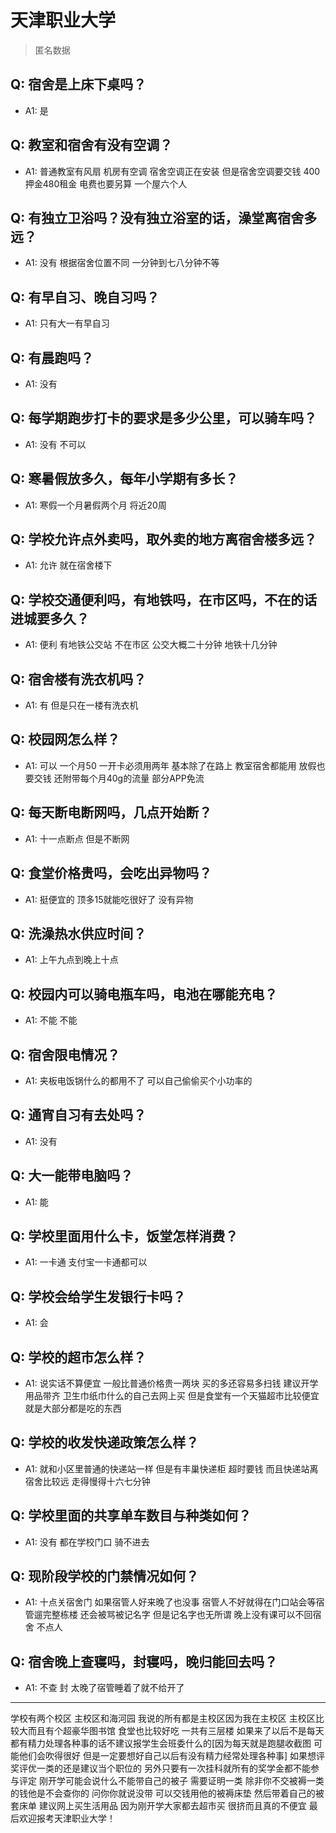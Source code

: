 # 天津职业大学

> 匿名数据

## Q: 宿舍是上床下桌吗？

- A1: 是

## Q: 教室和宿舍有没有空调？

- A1: 普通教室有风扇 机房有空调 宿舍空调正在安装 但是宿舍空调要交钱 400押金480租金 电费也要另算 一个屋六个人

## Q: 有独立卫浴吗？没有独立浴室的话，澡堂离宿舍多远？

- A1: 没有 根据宿舍位置不同 一分钟到七八分钟不等

## Q: 有早自习、晚自习吗？

- A1: 只有大一有早自习

## Q: 有晨跑吗？

- A1: 没有

## Q: 每学期跑步打卡的要求是多少公里，可以骑车吗？

- A1: 没有 不可以

## Q: 寒暑假放多久，每年小学期有多长？

- A1: 寒假一个月暑假两个月 将近20周

## Q: 学校允许点外卖吗，取外卖的地方离宿舍楼多远？

- A1: 允许 就在宿舍楼下

## Q: 学校交通便利吗，有地铁吗，在市区吗，不在的话进城要多久？

- A1: 便利 有地铁公交站 不在市区 公交大概二十分钟 地铁十几分钟

## Q: 宿舍楼有洗衣机吗？

- A1: 有 但是只在一楼有洗衣机

## Q: 校园网怎么样？

- A1: 可以 一个月50 一开卡必须用两年 基本除了在路上 教室宿舍都能用 放假也要交钱 还附带每个月40g的流量 部分APP免流

## Q: 每天断电断网吗，几点开始断？

- A1: 十一点断点 但是不断网

## Q: 食堂价格贵吗，会吃出异物吗？

- A1: 挺便宜的 顶多15就能吃很好了 没有异物

## Q: 洗澡热水供应时间？

- A1: 上午九点到晚上十点

## Q: 校园内可以骑电瓶车吗，电池在哪能充电？

- A1: 不能 不能

## Q: 宿舍限电情况？

- A1: 夹板电饭锅什么的都用不了 可以自己偷偷买个小功率的

## Q: 通宵自习有去处吗？

- A1: 没有

## Q: 大一能带电脑吗？

- A1: 能

## Q: 学校里面用什么卡，饭堂怎样消费？

- A1: 一卡通 支付宝一卡通都可以

## Q: 学校会给学生发银行卡吗？

- A1: 会

## Q: 学校的超市怎么样？

- A1: 说实话不算便宜 一般比普通价格贵一两块 买的多还容易多扫钱 建议开学用品带齐 卫生巾纸巾什么的自己去网上买 但是食堂有一个天猫超市比较便宜 就是大部分都是吃的东西

## Q: 学校的收发快递政策怎么样？

- A1: 就和小区里普通的快递站一样 但是有丰巢快递柜 超时要钱 而且快递站离宿舍比较远 走得慢得十六七分钟

## Q: 学校里面的共享单车数目与种类如何？

- A1: 没有 都在学校门口 骑不进去

## Q: 现阶段学校的门禁情况如何？

- A1: 十点关宿舍门 如果宿管人好来晚了也没事 宿管人不好就得在门口站会等宿管遛完整栋楼 还会被骂被记名字 但是记名字也无所谓 晚上没有课可以不回宿舍 不点人

## Q: 宿舍晚上查寝吗，封寝吗，晚归能回去吗？

- A1: 不查 封 太晚了宿管睡着了就不给开了

***

学校有两个校区 主校区和海河园 我说的所有都是主校区因为我在主校区 主校区比较大而且有个超豪华图书馆 食堂也比较好吃 一共有三层楼 如果来了以后不是每天都有精力处理各种事的话不建议报学生会班委什么的[因为每天就是跑腿收截图 可能他们会吹得很好 但是一定要想好自己以后有没有精力经常处理各种事] 如果想评奖评优一类的还是建议当个职位的 另外只要有一次挂科就所有的奖学金都不能参与评定 刚开学可能会说什么不能带自己的被子 需要证明一类 除非你不交被褥一类的钱他是不会查你的 问你你就说没带 可以交钱用他的被褥床垫 然后带着自己的被套床单 建议网上买生活用品 因为刚开学大家都去超市买 很挤而且真的不便宜 最后欢迎报考天津职业大学！